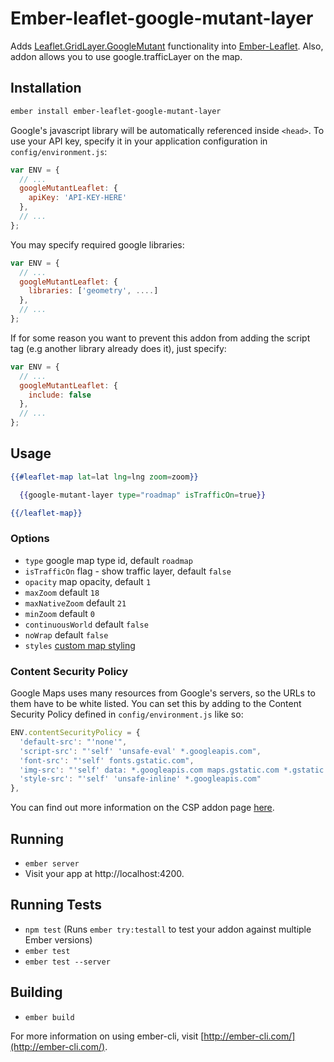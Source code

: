 # Ember-leaflet-google-mutant-layer

Adds [Leaflet.GridLayer.GoogleMutant](https://gitlab.com/IvanSanchez/Leaflet.GridLayer.GoogleMutant/tree/master) functionality into [Ember-Leaflet](http://ember-leaflet.com).
Also, addon allows you to use google.trafficLayer on the map.


## Installation

```bash
ember install ember-leaflet-google-mutant-layer
```

Google's javascript library will be automatically referenced inside `<head>`. To use your API key, specify it in your application configuration in `config/environment.js`:

```javascript
var ENV = {
  // ...
  googleMutantLeaflet: {
    apiKey: 'API-KEY-HERE'
  },
  // ...
};
```

You may specify required google libraries:
```javascript
var ENV = {
  // ...
  googleMutantLeaflet: {
    libraries: ['geometry', ....]
  },
  // ...
};
```

If for some reason you want to prevent this addon from adding the script tag (e.g another library already does it), just specify:

```javascript
var ENV = {
  // ...
  googleMutantLeaflet: {
    include: false
  },
  // ...
};
```

## Usage
```handlebars
{{#leaflet-map lat=lat lng=lng zoom=zoom}}

  {{google-mutant-layer type="roadmap" isTrafficOn=true}}

{{/leaflet-map}}
```

### Options

* `type` google map type id, default `roadmap`
* `isTrafficOn` flag - show traffic layer, default `false`
* `opacity` map opacity, default `1`
* `maxZoom` default `18`
* `maxNativeZoom` default `21`
* `minZoom` default `0`
* `continuousWorld` default `false`
* `noWrap` default `false`
* `styles` [custom map styling](https://developers.google.com/maps/documentation/javascript/styling)

### Content Security Policy

Google Maps uses many resources from Google's servers, so the URLs to them have to be white listed. You can set this by adding to the Content Security Policy defined in `config/environment.js` like so:

```js
ENV.contentSecurityPolicy = {
  'default-src': "'none'",
  'script-src': "'self' 'unsafe-eval' *.googleapis.com",
  'font-src': "'self' fonts.gstatic.com",
  'img-src': "'self' data: *.googleapis.com maps.gstatic.com *.gstatic.com",
  'style-src': "'self' 'unsafe-inline' *.googleapis.com"
},
```

You can find out more information on the CSP addon page [here](https://github.com/rwjblue/ember-cli-content-security-policy#ember-cli-content-security-policy).

## Running

* `ember server`
* Visit your app at http://localhost:4200.

## Running Tests

* `npm test` (Runs `ember try:testall` to test your addon against multiple Ember versions)
* `ember test`
* `ember test --server`

## Building

* `ember build`

For more information on using ember-cli, visit [http://ember-cli.com/](http://ember-cli.com/).
